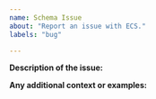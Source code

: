 ```yaml
---
name: Schema Issue
about: "Report an issue with ECS."
labels: "bug"

---
```

<!--
GitHub is reserved for bug reports and feature requests; it is not the place
for general questions. If you have a general question, please visit the
[forums](https://discuss.elastic.co/tag/elastic-common-schema).

Please fill in the following details to help us triage the issue:
-->

**Description of the issue:**


**Any additional context or examples:**
